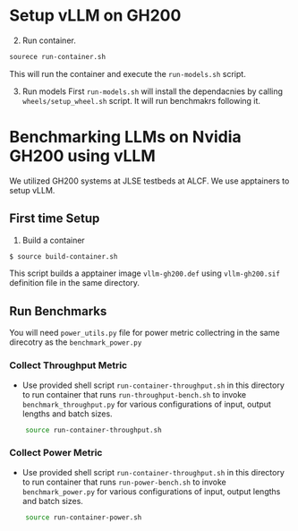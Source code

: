 # Setup vLLM on GH200



2. Run container.  
```bash
sourece run-container.sh
```
This will run the container and execute the `run-models.sh` script. 
  
3. Run models 
First `run-models.sh` will install the dependacnies by calling `wheels/setup_wheel.sh` script. It will run benchmakrs following it. 


# Benchmarking LLMs on Nvidia GH200 using vLLM

We utilized GH200 systems at JLSE testbeds at ALCF. We use apptainers to setup vLLM. 

## First time Setup


1. Build a container 
```bash
$ source build-container.sh
```
This script builds a apptainer image `vllm-gh200.def` using `vllm-gh200.sif` definition file in the same directory. 


## Run Benchmarks 

You will need `power_utils.py` file for power metric collectring in the same direcotry as the `benchmark_power.py`


### Collect Throughput Metric

* Use provided shell script `run-container-throughput.sh` in this directory to run container that runs `run-throughput-bench.sh` to invoke `benchmark_throughput.py` for various configurations of input, output lengths and batch sizes. 

```bash
    source run-container-throughput.sh
```

### Collect Power Metric

* Use provided shell script `run-container-throughput.sh` in this directory to run container that runs `run-power-bench.sh` to invoke `benchmark_power.py` for various configurations of input, output lengths and batch sizes. 

```bash
    source run-container-power.sh
```
